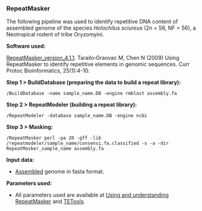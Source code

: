 ### RepeatMasker

The following pipeline was used to identify repetitive DNA content of assembled genome of the species *Holochilus sciureus* (2n = 56, NF = 56), a Neotropical rodent of tribe Oryzomyini.

**Software used:**

[RepeatMasker_version_4.1.1](https://www.repeatmasker.org/). Tarailo‐Graovac M, Chen N (2009) Using RepeatMasker to identify repetitive elements in genomic sequences. Curr Protoc Bioinformatics, 25(1):4-10.

**Step 1 > BuildDatabase (preparing the data to build a repeat library):**

`/BuildDatabase -name sample_name.DB -engine rmblast assembly.fa`

**Step 2 > RepeatModeler (building a repeat library):**

`/RepeatModeler -database sample_name.DB -engine ncbi`

**Step 3 > Masking:**

`/RepeatMasker perl -pa 20 -gff -lib /repeatmodeler/sample_name/consensi.fa.classified -s -a -dir RepeatMasker_sample_name assembly.fa`

**Input data:**
 
- [Assembled](https://github.com/MoreiraCN/Assembling_Illumina_sequences) genome in fasta format.

**Parameters used:**
 
- All parameters used are available at [Using and understanding RepeatMasker](https://link.springer.com/protocol/10.1007/978-1-61779-603-6_2) and [TETools](https://github.com/Dfam-consortium/TETools).
